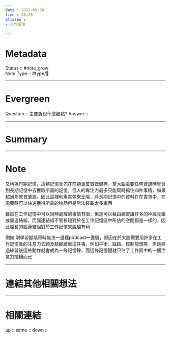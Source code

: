 ```yaml
---
date : 2022-09-30
time : 08:26
aliases :
- 工作記憶

---
```


# Metadata
Status :: #note_grow <br>
Note Type :: #type/📘 <br>

---
# Evergreen
Question :: 主要訴說什麼觀點?
Answer :: 


---

# Summary


---

# Note
又稱為短期記憶，這類記憶會先在前額葉皮質做儲存，當大腦需要任何資訊時就會到長期記憶中去獲取所需的記憶，但人的專注力最多只能同時抓住四件事情，如果超過那就會遺漏，因此這裡利用書包來比喻，將長期記憶中的資料在在書包中，在需要時可以快速獲得所需的物品但是無法裝載太多東西

雖然在工作記憶中可以同時處理的事情有限，但是可以藉由練習讓許多的神經元組成腦連結組，而腦連結組不管長短對於在工作記憶區中所佔的空間都是一樣的，因此越長的腦連結組對於工作記憶來說越有利

例如:剛學習腳踏車時無法一邊聽podcast一邊騎，原因在於大腦需要用許多在工作記憶區的注意力去顧及騎腳踏車這件事，例如平衡、踩踏、控制龍頭等，但是經過練習後這些動作就會成為一條記憶鍊，而這條記憶鏈就只佔了工作區中的一個注意力插槽而已


---

# 連結其他相關想法


---

# 相關連結
up :: 
same :: 
down :: 



